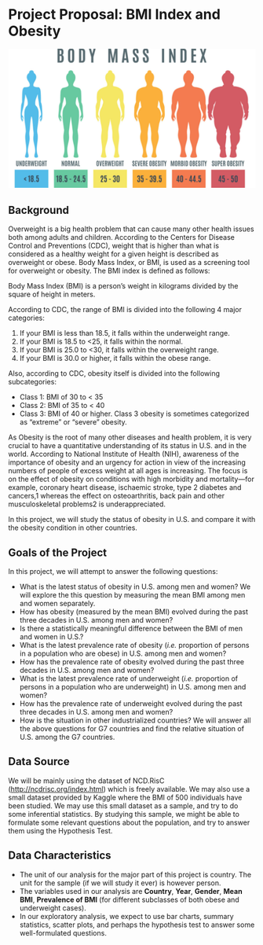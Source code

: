 # Project Proposal: BMI Index and Obesity
![](BMI.jpg)


## Background

Overweight is a big health problem that can cause many other health issues both among adults and children. According to the Centers for Disease Control and Preventions (CDC), weight that is higher than what is considered as a healthy weight for a given height is described as overweight or obese. Body Mass Index, or BMI, is used as a screening tool for overweight or obesity. The BMI index is defined as follows:

Body Mass Index (BMI) is a person’s weight in kilograms divided by the square of height in meters. 

According to CDC, the range of BMI is divided into the following 4 major categories:

  1. If your BMI is less than 18.5, it falls within the underweight range.
  2. If your BMI is 18.5 to <25, it falls within the normal.
  3. If your BMI is 25.0 to <30, it falls within the overweight range.
  4. If your BMI is 30.0 or higher, it falls within the obese range.

Also, according to CDC, obesity itself is divided into the following subcategories:


  * Class 1: BMI of 30 to < 35
  * Class 2: BMI of 35 to < 40
  * Class 3: BMI of 40 or higher. Class 3 obesity is sometimes categorized as “extreme” or “severe” obesity.
  
  As Obesity is the root of many other diseases and health problem, it is very crucial to have a quantitative understanding of its status in U.S. and in the world. According to National Institute of Health (NIH), awareness of the importance of obesity and an urgency for action in view of the increasing numbers of people of excess weight at all ages is increasing. The focus is on the effect of obesity on conditions with high morbidity and mortality—for example, coronary heart disease, ischaemic stroke, type 2 diabetes and cancers,1 whereas the effect on osteoarthritis, back pain and other musculoskeletal problems2 is underappreciated.
  
In this project, we will study the status of obesity in U.S. and compare it with the obesity condition in other countries.

## Goals of the Project

In this project, we will attempt to answer the following questions:

 * What is the latest status of obesity in U.S. among men and women? We will explore the this question by measuring the mean BMI among men and women separately.
 * How has obesity (measured by the mean BMI) evolved during the past three decades in U.S. among men and women?
 * Is there a statistically meaningful difference between the BMI of men and women in U.S.?
 * What is the latest prevalence rate of obesity (*i.e.* proportion of persons in a population who are obese) in U.S. among men and women?
 * How has the prevalence rate of obesity evolved during the past three decades in U.S. among men and women? 
 * What is the latest prevalence rate of underweight (*i.e.* proportion of persons in a population who are underweight) in U.S. among men and women?
 * How has the prevalence rate of underweight evolved during the past three decades in U.S. among men and women?
 * How is the situation in other industrialized countries? We will answer all the above questions for G7 countries and find the relative situation of U.S. among the G7 countries.
 
## Data Source

We will be mainly using the dataset of NCD.RisC (http://ncdrisc.org/index.html) which is freely available. We may also use a small dataset provided by Kaggle where the BMI of 500 individuals have been studied. We may use this small dataset as a sample, and try to do some inferential statistics. By studying this sample, we might be able to formulate some relevant questions about the population, and try to answer them using the Hypothesis Test.

## Data Characteristics

* The unit of our analysis for the major part of this project is country. The unit for the sample (if we will study it ever) is however person.
* The variables used in our analysis are **Country**, **Year**, **Gender**, **Mean BMI**, **Prevalence of BMI** (for different subclasses of both obese and underweight cases).
* In our exploratory analysis, we expect to use bar charts, summary statistics, scatter plots, and perhaps the hypothesis test to answer some well-formulated questions. 
